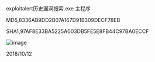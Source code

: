 exploitalert历史漏洞搜索.exe 主程序

MD5,8336AB9DD2B07A167D91B309DECF78EB

SHA1,97AF8E33BA5225A003DB5FE5E8FB44C97BA0ECCF

![image](https://github.com/greekn/awakening-conscience/blob/master/exploitalert/1.jpg)

2018/10/12 
